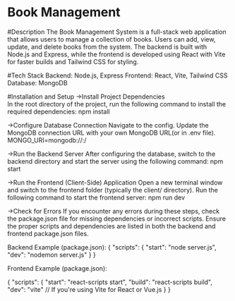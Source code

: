 # Book Management 

#Description
The Book Management System is a full-stack web application that allows users to manage a collection of books. Users can add, view, update, and delete books from the system. The backend is built with Node.js and Express, while the frontend is developed using React with Vite for faster builds and Tailwind CSS for styling.

#Tech Stack
Backend: Node.js, Express
Frontend: React, Vite, Tailwind CSS
Database: MongoDB 

#Installation and Setup
->Install Project Dependencies <br/>
In the root directory of the project, run the following command to install the required dependencies:
npm install

->Configure Database Connection
Navigate to the config. Update the MongoDB connection URL with your own MongoDB URL(or in .env file).
MONGO_URI=mongodb://<your-database-url>:<port>/<your-database-name>

->Run the Backend Server
After configuring the database, switch to the backend directory and start the server using the following command:
npm start

->Run the Frontend (Client-Side) Application
Open a new terminal window and switch to the frontend folder (typically the client/ directory). Run the following command to start the frontend server:
npm run dev

->Check for Errors
If you encounter any errors during these steps, check the package.json file for missing dependencies or incorrect scripts. Ensure the proper scripts and dependencies are listed in both the backend and frontend package.json files.

Backend Example (package.json):
{
  "scripts": {
    "start": "node server.js",
    "dev": "nodemon server.js"
  }
}

Frontend Example (package.json):

{
  "scripts": {
    "start": "react-scripts start",
    "build": "react-scripts build",
    "dev": "vite"   // If you're using Vite for React or Vue.js
  }
}
